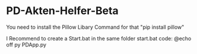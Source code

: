 # PD-Akten-Helfer-Beta

You need to install the Pillow Libary
Command for that
"pip install pillow"

I Recommend to create a Start.bat in the same folder
start.bat code:
@echo off
py PDApp.py
